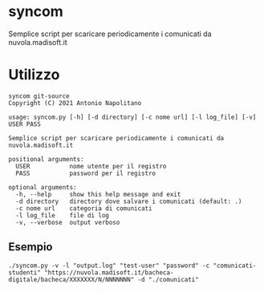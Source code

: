 # syncom

Semplice script per scaricare periodicamente i comunicati da nuvola.madisoft.it

# Utilizzo
```
syncom git-source
Copyright (C) 2021 Antonio Napolitano

usage: syncom.py [-h] [-d directory] [-c nome url] [-l log_file] [-v] USER PASS

Semplice script per scaricare periodicamente i comunicati da nuvola.madisoft.it

positional arguments:
  USER           nome utente per il registro
  PASS           password per il registro

optional arguments:
  -h, --help     show this help message and exit
  -d directory   directory dove salvare i comunicati (default: .)
  -c nome url    categoria di comunicati
  -l log_file    file di log
  -v, --verbose  output verboso
```

## Esempio
```
./syncom.py -v -l "output.log" "test-user" "password" -c "comunicati-studenti" "https://nuvola.madisoft.it/bacheca-digitale/bacheca/XXXXXXX/N/NNNNNNN" -d "./comunicati"
```
